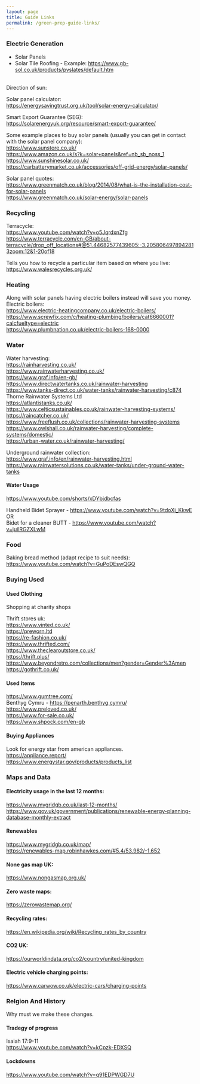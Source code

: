 ```yaml
---
layout: page
title: Guide Links
permalink: /green-prep-guide-links/
---
```


### Electric Generation

- Solar Panels
- Solar Tile Roofing - Example: <https://www.gb-sol.co.uk/products/pvslates/default.htm>
<br>
Direction of sun:<br>
<https://sun-direction.com/>

Solar panel calculator:<br>
<https://energysavingtrust.org.uk/tool/solar-energy-calculator/>

Smart Export Guarantee (SEG):<br>
<https://solarenergyuk.org/resource/smart-export-guarantee/>

Some example places to buy solar panels (usually you can get in contact with the solar panel company):<br>
<https://www.sunstore.co.uk/><br>
<https://www.amazon.co.uk/s?k=solar+panels&ref=nb_sb_noss_1><br>
<https://www.sunshinesolar.co.uk/><br>
<https://carbatterymarket.co.uk/accessories/off-grid-energy/solar-panels/><br>

Solar panel quotes:<br>
<https://www.greenmatch.co.uk/blog/2014/08/what-is-the-installation-cost-for-solar-panels><br>
<https://www.greenmatch.co.uk/solar-energy/solar-panels><br>

### Recycling
Terracycle:<br>
<https://www.youtube.com/watch?v=o5JqrdxnZfg><br>
<https://www.terracycle.com/en-GB/about-terracycle/drop_off_locations#@51.44682577439605:-3.2058064978942813zoom:12&1-20of18><br>

Tells you how to recycle a particular item based on where you live:<br>
<https://www.walesrecycles.org.uk/><br>

### Heating
Along with solar panels having electric boilers instead will save you money.<br>
Electric boilers:<br>
<https://www.electric-heatingcompany.co.uk/electric-boilers/><br>
<https://www.screwfix.com/c/heating-plumbing/boilers/cat6660001?calcfueltype=electric><br>
<https://www.plumbnation.co.uk/electric-boilers-168-0000><br>

### Water
Water harvesting:<br>
<https://rainharvesting.co.uk/><br>
<https://www.rainwaterharvesting.co.uk/><br>
<https://www.graf.info/en-gb/><br>
<https://www.directwatertanks.co.uk/rainwater-harvesting><br>
<https://www.tanks-direct.co.uk/water-tanks/rainwater-harvesting/c874><br>
Thorne Rainwater Systems Ltd<br>
<https://atlantistanks.co.uk/><br>
<https://www.celticsustainables.co.uk/rainwater-harvesting-systems/><br>
<https://raincatcher.co.uk/><br>
<https://www.freeflush.co.uk/collections/rainwater-harvesting-systems><br>
<https://www.owlshall.co.uk/rainwater-harvesting/complete-systems/domestic/><br>
<https://urban-water.co.uk/rainwater-harvesting/><br>

Underground rainwater collection:<br>
<https://www.graf.info/en/rainwater-harvesting.html><br>
<https://www.rainwatersolutions.co.uk/water-tanks/under-ground-water-tanks><br>

#### Water Usage
<https://www.youtube.com/shorts/xDYbjdbcfas><br>

Handheld Bidet Sprayer - <https://www.youtube.com/watch?v=9tdoXj_KkwE><br>
OR<br>
Bidet for a cleaner BUTT - <https://www.youtube.com/watch?v=juilRGZXLwM><br>

### Food
Baking bread method (adapt recipe to suit needs):<br>
<https://www.youtube.com/watch?v=GuPoDEswQGQ><br>

### Buying Used

#### Used Clothing
Shopping at charity shops<br>

Thrift stores uk:<br>
<https://www.vinted.co.uk/><br>
<https://preworn.ltd><br>
<https://re-fashion.co.uk/><br>
<https://www.thrifted.com/><br>
<https://www.theclearoutstore.co.uk/><br>
<https://thrift.plus/><br>
<https://www.beyondretro.com/collections/men?gender=Gender%3Amen><br>
<https://gothrift.co.uk/><br>

#### Used Items
<https://www.gumtree.com/><br>
Benthyg Cymru - <https://penarth.benthyg.cymru/><br>
<https://www.preloved.co.uk/><br>
<https://www.for-sale.co.uk/><br>
<https://www.shpock.com/en-gb><br>

#### Buying Appliances
Look for energy star from american appliances.<br>
<https://appliance.report/><br>
<https://www.energystar.gov/products/products_list><br>

### Maps and Data
#### Electricity usage in the last 12 months:
<https://www.mygridgb.co.uk/last-12-months/><br>
<https://www.gov.uk/government/publications/renewable-energy-planning-database-monthly-extract><br>

#### Renewables
<https://www.mygridgb.co.uk/map/><br>
<https://renewables-map.robinhawkes.com/#5.4/53.982/-1.652><br>

#### None gas map UK:
<https://www.nongasmap.org.uk/><br>

#### Zero waste maps:
<https://zerowastemap.org/><br>

#### Recycling rates:
<https://en.wikipedia.org/wiki/Recycling_rates_by_country><br>

#### CO2 UK:
<https://ourworldindata.org/co2/country/united-kingdom><br>

#### Electric vehicle charging points:
<https://www.carwow.co.uk/electric-cars/charging-points><br>

### Relgion And History
Why must we make these changes.<br>

#### Tradegy of progress
Isaiah 17:9-11<br>
<https://www.youtube.com/watch?v=kCpzk-EDXSQ><br>

#### Lockdowns
<https://www.youtube.com/watch?v=q91EDPWGD7U><br>
